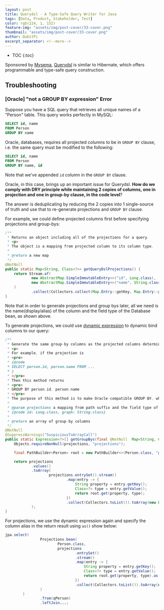 ```yaml
---
layout: post
title: Querydsl - A Type-Safe Query Writer for Java
tags: [Data, Product, Stakeholder, Test]
color: rgb(224, 1, 152)
feature-img: "assets/img/post-cover/33-cover.png"
thumbnail: "assets/img/post-cover/33-cover.png"
author: QubitPi
excerpt_separator: <!--more-->
---
```


<!--more-->

* TOC
{:toc}

Sponsored by [Mysema](http://www.mysema.com/#buzzwords), [Querydsl](https://querydsl.com/) is similar to Hibernate,
which offers programmable and type-safe query construction. 

## Troubleshooting

### [Oracle] "not a GROUP BY expression" Error

Suppose you have a SQL query that retrieves all unique names of a "Person" table. This query works perfectly in MySQL:

```sql
SELECT id, name
FROM Person
GROUP BY name
```

Oracle, databases, requires all projected columns to be in `GROUP BY` clause, i.e. the same query must be modified to
the following:

```sql
SELECT id, name
FROM Person
GROUP BY name, id
```

Note that we've appended `id` column in the `GROUP BY` clause.

Oracle, in this case, brings up an important issue for Querydsl. **How do we comply with DRY principle while maintaining
2 copies of columns, one in projection and one in group-by clause, in the code level**?

The answer is deduplicating by reducing the 2 copies into 1 single-source of truth and use that to re-generate
projections and `GROUP BY` clause.

For example, we could define projected columns first before specifying projections and group-bys:

```java
/**
 * Returns an object including all of the projections for a query.
 * <p>
 * The object is a mapping from projected column to its column type.
 *
 * @return a new map
 */
@NotNull
public static Map<String, Class<?>> getQueryDslProjections() {
    return Stream.of(
            new AbstractMap.SimpleImmutableEntry<>("id", Long.class),
            new AbstractMap.SimpleImmutableEntry<>("name", String.class)
    )
            .collect(Collectors.collect(Map.Entry::getKey, Map.Entry::getValue));
}
```

Note that in order to generate projections and group bys later, all we need is the name(display/alias) of the column
and the field type of the Database bean, as shown above. 

To generate projections, we could use [dynamic expression](https://querydsl.com/static/querydsl/4.4.0/reference/html_single/#d0e2043)
to dynamic bind columns to our query:

```java
/**
 * Generate the same group-by columns as the projected columns determined by {@link #getQueryDslProjections()}
 * <p>
 * For example, if the projection is
 * <pre>
 * {@code
 * SELECT person.id, person.name FROM ...
 * }
 * </pre>
 * Then this method returns
 * <pre>
 * GROUP BY person.id, person.name
 * </pre>
 * The purpose of this method is to make Oracle-compatible GROUP-BY, which must includes all projected columns
 *
 * @param projections a mapping from path suffix and the field type of the suffix path. For example:
 * {@code id: Long.class, graph: String.class}
 *
 * @return an array of group-by columns
 */
@NotNull
@SuppressWarnings("SuspiciousToArrayCall")
public static Expression<?>[] getGroupBys(final @NotNull  Map<String, Class<?>> projections) {
	Objects.requireNonNull(projections, "projections");

    final PathBuilder<Person> root = new PathBuilder<>(Person.class, "person");

    return projections
            .values()
            .toArray(
                    projections.entrySet().stream()
                            .map(entry -> {
                                String property = entry.getKey();
                                Class<?> type = entry.getValue();
                                return root.get(property, type);
                            })
                            .collect(Collectors.toList()).toArray(new Expression[projections.size()])
            );
}
```

For projections, we use the dynamic expression again and specify the column alias in the return result using `as()`
show below:

```java
jpa.select(
		        Projections.bean(
		                Person.class,
                        projections
                                .entrySet()
                                .stream()
                                .map(entry -> {
                                    String property = entry.getKey();
                                    Class<?> type = entry.getValue();
                                    return root.get(property, type).as(property);
                                })
                                .collect(Collectors.toList()).toArray(new Expression[projections.size()])
                )
        )
                .from(qPerson)
                .leftJoin...;
```

